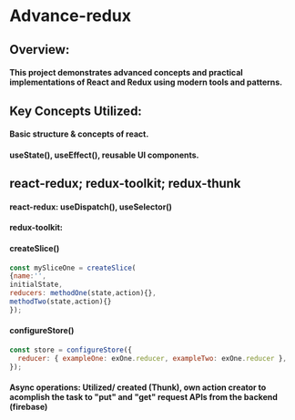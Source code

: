# Advance-redux

## Overview:

#### This project demonstrates advanced concepts and practical implementations of React and Redux using modern tools and patterns.

## Key Concepts Utilized:

#### Basic structure & concepts of react.

#### useState(), useEffect(), reusable UI components.

## react-redux; redux-toolkit; redux-thunk

#### react-redux: useDispatch(), useSelector()

#### redux-toolkit:

#### createSlice()

```javascript
const mySliceOne = createSlice(
{name:'',
initialState,
reducers: methodOne(state,action){},
methodTwo(state,action){}
});
```

#### configureStore()

```javascript
const store = configureStore({
  reducer: { exampleOne: exOne.reducer, exampleTwo: exOne.reducer },
});
```

#### Async operations: Utilized/ created (Thunk), own action creator to acomplish the task to "put" and "get" request APIs from the backend (firebase)
